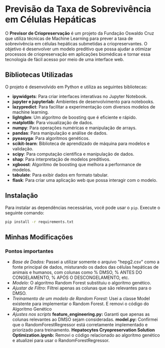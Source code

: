 # Previsão da Taxa de Sobrevivência em Células Hepáticas

O **Previsor de Criopreservação** é um projeto da Fundação Oswaldo Cruz que utiliza técnicas de Machine Learning para prever a taxa de sobrevivência em células hepáticas submetidas a criopreservantes. O objetivo é desenvolver um modelo preditivo que possa ajudar a otimizar processos de criopreservação em aplicações biomédicas e tornar essa tecnologia de fácil acesso por meio de uma interface web.

## Bibliotecas Utilizadas

O projeto é desenvolvido em Python e utiliza as seguintes bibliotecas:

- **ipywidgets**: Para criar interfaces interativas no Jupyter Notebook.
- **jupyter e jupyterlab**: Ambientes de desenvolvimento para notebooks.
- **lazypredict**: Para facilitar a experimentação com diversos modelos de machine learning.
- **lightgbm**: Um algoritmo de boosting que é eficiente e rápido.
- **matplotlib**: Para visualização de dados.
- **numpy**: Para operações numéricas e manipulação de arrays.
- **pandas**: Para manipulação e análise de dados.
- **pyeasyga**: Para algoritmos genéticos.
- **scikit-learn**: Biblioteca de aprendizado de máquina para modelos e validação.
- **scipy**: Para computação científica e manipulação de dados.
- **shap**: Para interpretação de modelos preditivos.
- **xgboost**: Algoritmo de boosting que melhora a performance de modelos.
- **tabulate**: Para exibir dados em formato tabular.
- **flask**: Para criar uma aplicação web que possa interagir com o modelo.

## Instalação

Para instalar as dependências necessárias, você pode usar o `pip`. Execute o seguinte comando:

```bash
pip install -r requirements.txt
```
## Minhas Modificações

### Pontos importantes

- *Base de Dados:* Passei a utilizar somente o arquivo "hepg2.csv" como a fonte principal de dados, misturando os dados das células hepáticas de animais e humanos, com colunas como % DMSO, % ANTES DO CONGELAMENTO, % APÓS O DESCONGELAMENTO, etc.
- *Modelo:* O algoritmo Random Forest substituiu o algoritmo genético.
- *Ajustar de Filtro*: Filtrei apenas as colunas que são relevantes para o DMSO.
- *Treinamento de um modelo de Random Forest:* Usei a classe Model existente para implementar o Random Forest. E removi o código do Algoritmo Genético
- *Ajustes nos scripts* **feature_engineering.py:** Garanti que apenas as colunas relevantes ao DMSO sejam consideradas. **model.py:** Confirmei que o RandomForestRegressor está corretamente implementado e priorizado para treinamento. **Hepatocytes Cryopreservation Solution Optimization.ipynb:** Removi o código relacionado ao algoritmo genético e atualizei para usar o RandomForestRegressor.







